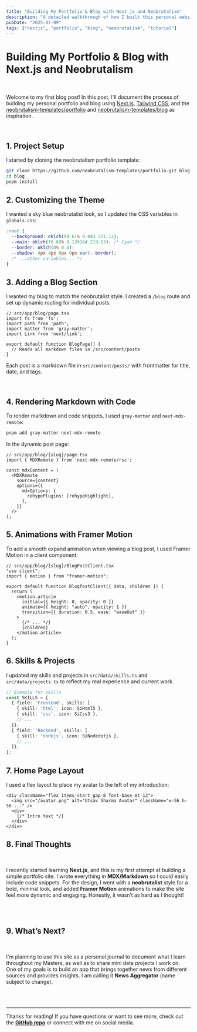 ```yaml
---
title: "Building My Portfolio & Blog with Next.js and Neobrutalism"
description: "A detailed walkthrough of how I built this personal website using Next.js, Tailwind, and neobrutalist design."
pubDate: "2025-07-09"
tags: ["nextjs", "portfolio", "blog", "neobrutalism", "tutorial"]
---
```


# Building My Portfolio & Blog with Next.js and Neobrutalism


&nbsp;

Welcome to my first blog post! In this post, I'll document the process of building my personal portfolio and blog using [Next.js](https://nextjs.org/), [Tailwind CSS](https://tailwindcss.com/), and the [neobrutalism-templates/portfolio](https://github.com/neobrutalism-templates/portfolio) and [neobrutalism-templates/blog](https://github.com/neobrutalism-templates/blog) as inspiration.

&nbsp;

## 1. Project Setup

I started by cloning the neobrutalism portfolio template:

```bash
git clone https://github.com/neobrutalism-templates/portfolio.git blog
cd blog
pnpm install
```

## 2. Customizing the Theme

I wanted a sky blue neobrutalist look, so I updated the CSS variables in `globals.css`:

```css
:root {
  --background: oklch(94.61% 0.043 211.12);
  --main: oklch(76.89% 0.139164 219.13); /* Cyan */
  --border: oklch(0% 0 0);
  --shadow: 4px 4px 0px 0px var(--border);
  /* ...other variables... */
}
```

## 3. Adding a Blog Section

I wanted my blog to match the neobrutalist style. I created a `/blog` route and set up dynamic routing for individual posts:

```tsx
// src/app/blog/page.tsx
import fs from 'fs';
import path from 'path';
import matter from 'gray-matter';
import Link from 'next/link';

export default function BlogPage() {
  // Reads all markdown files in /src/content/posts
}
```

Each post is a markdown file in `src/content/posts/` with frontmatter for title, date, and tags.

&nbsp;

## 4. Rendering Markdown with Code

To render markdown and code snippets, I used `gray-matter` and `next-mdx-remote`:

```bash
pnpm add gray-matter next-mdx-remote
```

In the dynamic post page:

```tsx
// src/app/blog/[slug]/page.tsx
import { MDXRemote } from 'next-mdx-remote/rsc';

const mdxContent = (
  <MDXRemote
    source={content}
    options={{
      mdxOptions: {
        rehypePlugins: [rehypeHighlight],
      },
    }}
  />
);
```

## 5. Animations with Framer Motion

To add a smooth expand animation when viewing a blog post, I used Framer Motion in a client component:

```tsx
// src/app/blog/[slug]/BlogPostClient.tsx
"use client";
import { motion } from "framer-motion";

export default function BlogPostClient({ data, children }) {
  return (
    <motion.article
      initial={{ height: 0, opacity: 0 }}
      animate={{ height: "auto", opacity: 1 }}
      transition={{ duration: 0.5, ease: "easeOut" }}
    >
      {/* ... */}
      {children}
    </motion.article>
  );
}
```

## 6. Skills & Projects

I updated my skills and projects in `src/data/skills.ts` and `src/data/projects.ts` to reflect my real experience and current work.

```ts
// Example for skills
const SKILLS = [
  { field: 'Frontend', skills: [
    { skill: 'html', icon: SiHtml5 },
    { skill: 'css', icon: SiCss3 },
    // ...
  ]},
  { field: 'Backend', skills: [
    { skill: 'nodejs', icon: SiNodedotjs },
    // ...
  ]},
];
```

## 7. Home Page Layout

I used a flex layout to place my avatar to the left of my introduction:

```tsx
<div className="flex items-start gap-8 font-base mt-12">
  <img src="/avatar.png" alt="Utsav Sharma Avatar" className="w-56 h-56 ..." />
  <div>
    {/* Intro text */}
  </div>
</div>
```

## 8. Final Thoughts

<br />

I recently started learning **Next.js**, and this is my first attempt at building a simple portfolio site. I wrote everything in **MDX/Markdown** so I could easily include code snippets. For the design, I went with a **neobrutalist** style for a bold, minimal look, and added **Framer Motion** animations to make the site feel more dynamic and engaging. Honestly, it wasn’t as hard as I thought!

<br />

<br />

## 9. What’s Next?

<br />

I'm planning to use this site as a personal journal to document what I learn throughout my Masters, as well as to share mini data projects I work on. One of my goals is to build an app that brings together news from different sources and provides insights. I am calling it **News Aggregator** (name subject to change).

<br />

<br />

---

Thanks for reading! If you have questions or want to see more, check out the **[GitHub repo](https://github.com/usharma123/website/tree/main)** or connect with me on social media.